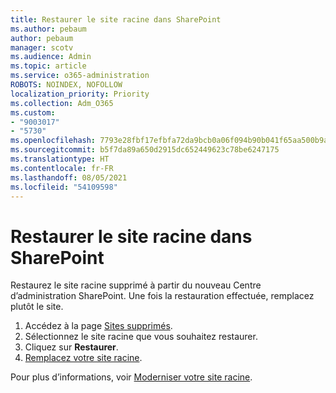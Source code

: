 ```yaml
---
title: Restaurer le site racine dans SharePoint
ms.author: pebaum
author: pebaum
manager: scotv
ms.audience: Admin
ms.topic: article
ms.service: o365-administration
ROBOTS: NOINDEX, NOFOLLOW
localization_priority: Priority
ms.collection: Adm_O365
ms.custom:
- "9003017"
- "5730"
ms.openlocfilehash: 7793e28fbf17efbfa72da9bcb0a06f094b90b041f65aa500b9ab85010c234a02
ms.sourcegitcommit: b5f7da89a650d2915dc652449623c78be6247175
ms.translationtype: HT
ms.contentlocale: fr-FR
ms.lasthandoff: 08/05/2021
ms.locfileid: "54109598"
---
```

# <a name="restore-the-sharepoint-root-site"></a>Restaurer le site racine dans SharePoint

Restaurez le site racine supprimé à partir du nouveau Centre d’administration SharePoint. Une fois la restauration effectuée, remplacez plutôt le site.

1. Accédez à la page [Sites supprimés](https://admin.microsoft.com/sharepoint?page=recycleBin&modern=true). 
2. Sélectionnez le site racine que vous souhaitez restaurer.
3. Cliquez sur **Restaurer**.
4. [Remplacez votre site racine](https://docs.microsoft.com/sharepoint/troubleshoot/sites/url-that-resides-under-root-site-collection-is-broken).

Pour plus d’informations, voir [Moderniser votre site racine](https://docs.microsoft.com/sharepoint/modern-root-site).
